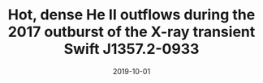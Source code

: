 ---
title: "Hot, dense He II outflows during the 2017 outburst of the X-ray transient Swift J1357.2-0933"
collection: publications
permalink: /publication/2019-10-01-Hot-dense-He-II-outflows-during-the-2017-outburst-of-the-X-ray-transient-Swift-J13572-0933
date: 2019-10-01
venue: 'MNRAS'
paperurl: 'https://ui.adsabs.harvard.edu/abs/2019MNRAS.489L..47C'
citation: ' Phil Charles,  James Matthews,  David Buckley,  Poshak Gandhi,  Enrico Kotze,  John Paice, &quot;Hot, dense He II outflows during the 2017 outburst of the X-ray transient Swift J1357.2-0933.&quot; MNRAS, 2019.'
authors: 'Phil Charles, <b>James Matthews</b>, David Buckley,  et al.'
---